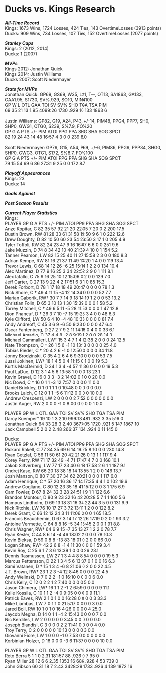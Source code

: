 # Ducks vs. Kings Research

***All-Time Record***<br />
Kings: 1673 Wins, 1724 Losses, 424 Ties, 143 OvertimeLosses (3913 points)<br />
Ducks: 909 Wins, 734 Losses, 107 Ties, 152 OvertimeLosses (2077 points)<br />

***Stanley Cups***<br />
Kings: 2 (2012, 2014)<br />
Ducks: 1 (2007)<br />

***MVPs***<br />
Kings 2012: Jonathan Quick<br />
Kings 2014: Justin Williams<br />
Ducks 2007: Scott Niedermayer<br />

***Stats for MVPs***<br />
Jonathan Quick: GP69, GS69, W35, L21, T--, OT13, SA1863, GA133, GAA1.95, S1730, SV%.929, SO10, MIN4100<br />
GP	W	L	OTL	GAA	TOI	SV	SV%	SHO	TGA	TSA	PIM<br />
69	35	21	13	1.95	4099:26	1730	.929	10	133	1863	6<br /><br />
Justin Williams: GP82, G19, A24, P43, +/-14, PIM48, PPG4, PPP7, SH0, SHP0, GWG1, OTG0, S239, S%7.9, FO%20<br />
GP	G	A	PTS	+/-	PIM	ATOI	PPG	PPA	SHG	SHA	SOG	SPCT<br />
82	19	24	43	14	48	16:57	4	3	0	0	239	8.0<br /><br />
Scott Niedermayer: GP79, G15, A54, P69, +/-6, PIM86, PPG9, PPP34,	SHG0, SHP0, GWG3, OTG1, S172, S%8.7, FO%100<br />
GP	G	A	PTS	+/-	PIM	ATOI	PPG	PPA	SHG	SHA	SOG	SPCT<br />
79	15	54	69	6	86	27:31	9	25	0	0	172	8.7<br />

***Playoff Appearances***<br />
Kings: 23<br />
Ducks: 14<br />

***Goals Against***<br />


***Post Season Results***<br />


***Current Player Statistics***<br />
Kings:<br />
PLAYER	GP	G	A	PTS	+/-	PIM	ATOI	PPG	PPA	SHG	SHA	SOG	SPCT<br />
Anze Kopitar, C	82	35	57	92	21	20	22:05	7	20	0	2	200	17.5<br />
Dustin Brown, RW	81	28	33	61	31	58	19:50	9	6	1	0	222	12.6<br />
Drew Doughty, D	82	10	50	60	23	54	26:50	3	17	1	0	205	4.9<br />
Tyler Toffoli, RW	82	24	23	47	9	16	16:07	6	6	0	0	251	9.6<br />
Jake Muzzin, D	74	8	34	42	10	40	21:39	4	10	0	1	154	5.2<br />
Tanner Pearson, LW	82	15	25	40	11	27	15:58	2	3	0	0	180	8.3<br />
Adrian Kempe, RW	81	16	21	37	11	49	13:20	1	4	0	0	119	13.4<br />
Trevor Lewis, C	68	14	12	26	-6	25	15:14	1	2	2	0	134	10.4<br />
Alec Martinez, D	77	9	16	25	3	34	22:52	2	9	0	1	111	8.1<br />
Alex Iafallo, C	75	9	16	25	10	12	15:06	0	2	0	0	129	7.0<br />
Jeff Carter, C	27	13	9	22	4	2	17:51	6	3	1	0	85	15.3<br />
Derek Forbort, D	78	1	17	18	18	49	20:47	0	0	0	0	78	1.3<br />
Nick Shore, C †	49	4	11	15	-4	12	14:34	0	0	0	0	52	7.7<br />
Marian Gaborik, RW†	30	7	7	14	9	18	14:19	1	2	0	0	53	13.2<br />
Christian Folin, D	65	3	10	13	1	30	15:39	0	0	0	1	58	5.2<br />
Torrey Mitchell, C †	49	6	5	11	-5	28	11:53	0	0	0	1	47	12.8<br />
Dion Phaneuf, D †	26	3	7	10	-7	15	19:28	3	4	0	0	48	6.3<br />
Kyle Clifford, LW	50	6	4	10	-4	48	10:33	0	0	0	0	81	7.4<br />
Andy Andreoff, C	45	3	6	9	-6	50	9:23	0	0	0	0	47	6.4<br />
Oscar Fantenberg, D	27	2	7	9	2	11	14:16	0	4	0	0	33	6.1<br />
Michael Amadio, C	37	4	4	8	-2	8	9:19	1	2	0	0	28	14.3<br />
Michael Cammalleri, LW†	15	3	4	7	1	4	12:38	2	0	0	0	24	12.5<br />
Nate Thompson, C †	26	1	5	6	-1	10	13:13	0	0	0	0	25	4.0<br />
Tobias Rieder, C †	20	4	2	6	-1	0	12:50	0	0	0	0	34	11.8<br />
Jonny Brodzinski, C	35	4	2	6	4	6	9:30	0	0	0	0	53	7.5<br />
Jussi Jokinen, LW†	18	1	4	5	0	4	11:15	0	1	0	0	19	5.3<br />
Kurtis MacDermid, D	34	1	3	4	-4	57	11:36	0	0	0	0	19	5.3<br />
Paul LaDue, D	12	3	1	4	5	6	13:58	1	0	0	0	13	23.1<br />
Kevin Gravel, D	16	0	3	3	-3	2	14:02	0	1	0	0	20	0.0<br />
Nic Dowd, C †	16	0	1	1	-3	12	7:57	0	0	0	0	11	0.0<br />
Daniel Brickley, D	1	0	1	1	1	0	10:48	0	0	0	0	0	0.0<br />
Brooks Laich, C	12	0	1	1	-5	6	11:12	0	0	0	0	10	0.0<br />
Andrew Crescenzi, LW	2	0	0	0	0	2	7:52	0	0	0	0	0	0.0<br />
Justin Auger, RW	2	0	0	0	-1	0	8:00	0	0	0	0	1	0.0<br />

PLAYER	GP	W	L	OTL	GAA	TOI	SV	SV%	SHO	TGA	TSA	PIM<br />
Darcy Kuemper†	19	10	1	3	2.10	999:13	481	.932	3	35	516	0<br />
Jonathan Quick	64	33	28	3	2.40	3677:05	1720	.921	5	147	1867	10<br />
Jack Campbell	5	2	0	2	2.48	266:37	134	.924	0	11	145	0<br />

Ducks:<br />
PLAYER	GP	G	A	PTS	+/-	PIM	ATOI	PPG	PPA	SHG	SHA	SOG	SPCT<br />
Rickard Rakell, C	77	34	35	69	6	14	19:25	8	10	0	0	230	14.8<br />
Ryan Getzlaf, C	56	11	50	61	20	42	21:26	0	13	1	1	117	9.4<br />
Corey Perry, RW	71	17	32	49	-4	71	17:47	4	7	0	0	168	10.1<br />
Jakob Silfverberg, LW	77	17	23	40	6	18	17:58	2	6	1	1	187	9.1<br />
Ondrej Kase, RW	66	20	18	38	18	14	13:55	1	2	0	0	146	13.7<br />
Josh Manson, D	80	7	30	37	34	62	20:21	0	0	0	1	117	6.0<br />
Adam Henrique, C †	57	20	16	36	17	14	17:35	4	4	1	0	102	19.6<br />
Andrew Cogliano, C	80	12	23	35	18	41	15:12	0	0	3	1	175	6.9<br />
Cam Fowler, D	67	8	24	32	3	28	24:51	1	9	1	1	122	6.6<br />
Brandon Montour, D	80	9	23	32	16	42	20:28	5	7	1	1	160	5.6<br />
Hampus Lindholm, D	69	13	18	31	16	34	22:44	3	5	0	0	131	9.9<br />
Nick Ritchie, LW	76	10	17	27	3	72	13:11	1	2	0	0	122	8.2<br />
Derek Grant, C	66	12	12	24	3	11	11:06	3	0	0	1	65	18.5<br />
Francois Beauchemin, D	67	3	14	17	12	26	17:19	0	2	0	1	93	3.2<br />
Antoine Vermette, C	64	8	8	16	-5	34	13:45	2	0	0	1	91	8.8<br />
Chris Wagner, RW†	64	6	9	15	-7	35	13:27	1	2	2	0	78	7.7<br />
Ryan Kesler, C	44	8	6	14	-4	46	18:02	2	0	0	0	78	10.3<br />
Kevin Bieksa, D	59	0	8	8	-13	83	18:01	0	2	0	0	66	0.0<br />
Logan Shaw, RW†	42	2	6	8	-1	4	11:30	0	0	0	1	59	3.4<br />
Kevin Roy, C	25	6	1	7	3	6	13:39	1	0	0	0	26	23.1<br />
Dennis Rasmussen, LW	27	1	3	4	4	8	8:54	0	0	0	0	19	5.3<br />
Marcus Pettersson, D	22	1	3	4	5	6	13:37	0	1	0	0	16	6.3<br />
Sami Vatanen, D †	15	1	3	4	-6	8	21:06	0	2	0	0	22	4.5<br />
J.T. Brown, RW†	23	1	2	3	-4	12	8:46	0	0	0	0	22	4.5<br />
Andy Welinski, D	7	0	2	2	-1	0	16:10	0	0	0	0	6	0.0<br />
Chris Kelly, C	12	0	2	2	1	2	7:40	0	0	0	0	5	0.0<br />
Jason Chimera, LW†	16	1	1	2	-1	2	6:59	0	0	0	0	9	11.1<br />
Kalle Kossila, C	10	1	1	2	-4	0	9:05	0	0	0	0	9	11.1<br />
Patrick Eaves, RW	2	1	0	1	0	0	16:28	0	0	0	0	3	33.3<br />
Mike Liambas, LW	7	0	1	1	0	21	5:17	0	0	0	0	3	0.0<br />
Jared Boll, RW	10	1	0	1	0	16	4:26	0	0	0	0	4	25.0<br />
Jaycob Megna, D	14	0	1	1	-4	2	15:43	0	0	0	0	7	0.0<br />
Nic Kerdiles, LW	2	0	0	0	0	0	3:45	0	0	0	0	0	0.0<br />
Joseph Blandisi, C	3	0	0	0	2	2	11:41	0	0	0	0	4	0.0<br />
Troy Terry, C	2	0	0	0	0	0	10:13	0	0	0	0	3	0.0<br />
Giovanni Fiore, LW	1	0	0	0	-1	0	7:53	0	0	0	0	0	0.0<br />
Korbinian Holzer, D	16	0	0	0	-3	6	11:37	0	0	0	0	10	0.0<br />

PLAYER	GP	W	L	OTL	GAA	TOI	SV	SV%	SHO	TGA	TSA	PIM<br />
Reto Berra	5	1	1	0	2.31	181:57	88	.926	0	7	95	0<br />
Ryan Miller	28	12	6	6	2.35	1353:16	686	.928	4	53	739	0<br />
John Gibson	60	31	18	7	2.43	3428:29	1733	.926	4	139	1872	16<br />
